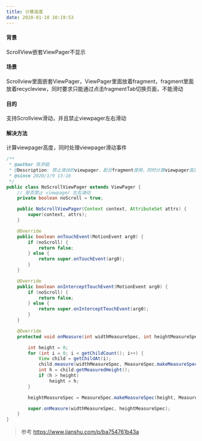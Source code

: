 ```yaml
---
title: 计算高度
date: 2020-01-10 10:19:53
---
```


#### 背景
ScrollView嵌套ViewPager不显示

#### 场景
Scrollview里面嵌套ViewPager，ViewPager里面放着fragment，fragment里面放着recycleview，同时要求只能通过点击fragmentTab切换页面，不能滑动

#### 目的
支持Scrollview滑动，并且禁止viewpager左右滑动

#### 解决方法
计算viewpager高度，同时处理viewpager滑动事件


```java
/**
 * @author 陈尹超
 * @Description: 禁止滑动的viewpager，配合fragment使用，同时计算viewpager高度，配合scrollview使用
 * @since 2020/1/9 13:16
 */
public class NoScrollViewPager extends ViewPager {
    // 是否禁止 viewpager 左右滑动
    private boolean noScroll = true;

    public NoScrollViewPager(Context context, AttributeSet attrs) {
        super(context, attrs);
    }

    @Override
    public boolean onTouchEvent(MotionEvent arg0) {
        if (noScroll) {
            return false;
        } else {
            return super.onTouchEvent(arg0);
        }
    }

    @Override
    public boolean onInterceptTouchEvent(MotionEvent arg0) {
        if (noScroll) {
            return false;
        } else {
            return super.onInterceptTouchEvent(arg0);
        }
    }

    @Override
    protected void onMeasure(int widthMeasureSpec, int heightMeasureSpec) {

        int height = 0;
        for (int i = 0; i < getChildCount(); i++) {
            View child = getChildAt(i);
            child.measure(widthMeasureSpec, MeasureSpec.makeMeasureSpec(0, MeasureSpec.UNSPECIFIED));
            int h = child.getMeasuredHeight();
            if (h > height)
                height = h;
        }

        heightMeasureSpec = MeasureSpec.makeMeasureSpec(height, MeasureSpec.EXACTLY);

        super.onMeasure(widthMeasureSpec, heightMeasureSpec);
    }
}
```

> 参考
https://www.jianshu.com/p/ba754761b43a